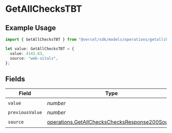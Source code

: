 # GetAllChecksTBT

## Example Usage

```typescript
import { GetAllChecksTBT } from "@vercel/sdk/models/operations/getallchecks.js";

let value: GetAllChecksTBT = {
  value: 4142.63,
  source: "web-vitals",
};
```

## Fields

| Field                                                                                                            | Type                                                                                                             | Required                                                                                                         | Description                                                                                                      |
| ---------------------------------------------------------------------------------------------------------------- | ---------------------------------------------------------------------------------------------------------------- | ---------------------------------------------------------------------------------------------------------------- | ---------------------------------------------------------------------------------------------------------------- |
| `value`                                                                                                          | *number*                                                                                                         | :heavy_check_mark:                                                                                               | N/A                                                                                                              |
| `previousValue`                                                                                                  | *number*                                                                                                         | :heavy_minus_sign:                                                                                               | N/A                                                                                                              |
| `source`                                                                                                         | [operations.GetAllChecksChecksResponse200Source](../../models/operations/getallcheckschecksresponse200source.md) | :heavy_check_mark:                                                                                               | N/A                                                                                                              |